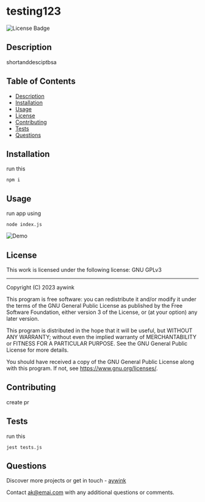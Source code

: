 
# testing123

![License Badge](https://img.shields.io/badge/License-GNU_GPLv3-green?labelColor=434343)

## Description

shortanddesciptbsa

## Table of Contents

* [Description](#Description)
* [Installation](#Installation)
* [Usage](#Usage)
* [License](#License)
* [Contributing](#Contributing)
* [Tests](#Tests)
* [Questions](#Questions)

## Installation

run this

```
npm i
```

## Usage

run app using

```
node index.js
```

![Demo](./images/demo.gif)

## License

This work is licensed under the following license: GNU GPLv3

---


Copyright (C) 2023 aywink 

This program is free software: you can redistribute it and/or modify
it under the terms of the GNU General Public License as published by
the Free Software Foundation, either version 3 of the License, or
(at your option) any later version.

This program is distributed in the hope that it will be useful,
but WITHOUT ANY WARRANTY; without even the implied warranty of
MERCHANTABILITY or FITNESS FOR A PARTICULAR PURPOSE.  See the
GNU General Public License for more details.

You should have received a copy of the GNU General Public License
along with this program.  If not, see <https://www.gnu.org/licenses/>.


## Contributing

create pr

## Tests

run this

```
jest tests.js
```

## Questions

Discover more projects or get in touch - [aywink ](https://github.com/aywink  "My GitHub Profile")

Contact <ak@emai.com> with any additional questions or comments.
